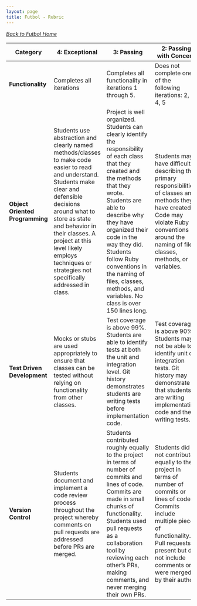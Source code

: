 ```yaml
---
layout: page
title: Futbol - Rubric
---
```


_[Back to Futbol Home](./index)_

| Category | **4: Exceptional** | **3: Passing** | **2: Passing with Concern** | **1: Failing** |
| -------- | ------------------------------ | ------------------------- | ------------------------- | ------------------------------ |
| **Functionality** | Completes all iterations | Completes all functionality in iterations 1 through 5. | Does not complete one of the following iterations: 2, 3, 4, 5 | Does not complete two or more of the following: iterations 1, 2, 3, 4, 5|
| **Object Oriented Programming** | Students use abstraction and clearly named methods/classes to make code easier to read and understand. Students make clear and defensible decisions around what to store as state and behavior in their classes. A project at this level likely employs techniques or strategies not specifically addressed in class. | Project is well organized. Students can clearly identify the responsibility of each class that they created and the methods that they wrote. Students are able to describe why they have organized their code in the way they did. Students follow Ruby conventions in the naming of files, classes, methods, and variables. No class is over 150 lines long. | Students may have difficulty describing the primary responsibilities of classes and methods they have created. Code may violate Ruby conventions around the naming of files, classes, methods, or variables. | Students have difficulty explaining the reason they have organized their code in the way that they did. They may have few files that seem to be doing the vast majority of the work in the project, and have not drawn clear lines between the responsibilities of different classes they have created. |
| **Test Driven Development** | Mocks or stubs are used appropriately to ensure that classes can be tested without relying on functionality from other classes. | Test coverage is above 99%. Students are able to identify tests at both the unit and integration level. Git history demonstrates students are writing tests before implementation code. | Test coverage is above 90%. Students may not be able to identify unit or integration tests. Git history may demonstrate that students are writing implementation code and then writing tests. | Test coverage is below 90%. |
| **Version Control** | Students document and implement a code review process throughout the project whereby comments on pull requests are addressed before PRs are merged. | Students contributed roughly equally to the project in terms of number of commits and lines of code. Commits are made in small chunks of functionality. Students used pull requests as a collaboration tool by reviewing each other’s PRs, making comments, and never merging their own PRs. | Students did not contribute equally to the project in terms of number of commits or lines of code. Commits include multiple pieces of functionality. Pull requests present but do not include comments or were merged by their author. | Less than 10 commits. No pull requests. Code is not hosted on the master branch of a Github repository. |
